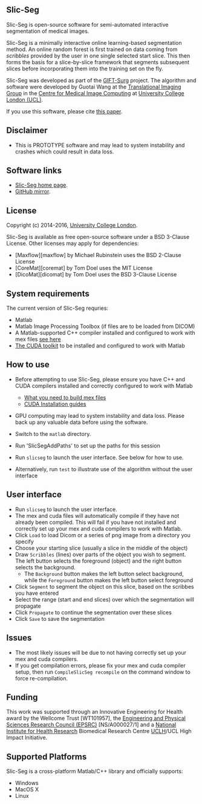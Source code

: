 Slic-Seg
--------

Slic-Seg is open-source software for semi-automated interactive segmentation of medical images.

Slic-Seg is a minimally interactive online learning-based segmentation method. An online random forest is first trained on data coming from *scribbles* provided by the user in one single selected start slice. This then forms the basis for a slice-by-slice framework that segments subsequent slices before incorporating them into the training set on the fly. 

Slic-Seg was developed as part of the [GIFT-Surg][giftsurg] project. The algorithm and software were developed by Guotai Wang at the [Translational Imaging Group][tig] in the [Centre for Medical Image Computing][cmic] at [University College London (UCL)][ucl].

If you use this software, please cite [this paper][citation]. 


Disclaimer
----------

 * This is PROTOTYPE software and may lead to system instability and crashes which could result in data loss.


Software links
--------------

 - [Slic-Seg home page][SlicSegHome].
 - [GitHub mirror][githubhome].

License
-----------

Copyright (c) 2014-2016, [University College London][ucl].

Slic-Seg is available as free open-source software under a BSD 3-Clause License.
Other licenses may apply for dependencies:
 - [Maxflow][maxflow] by Michael Rubinstein uses the BSD 2-Clause License
 - [CoreMat][coremat] by Tom Doel uses the MIT License
 - [DicoMat][dicomat] by Tom Doel uses the BSD 3-Clause License



System requirements
-------------------

The current version of Slic-Seg requries:
 * Matlab
 * Matlab Image Processing Toolbox (if files are to be loaded from DICOM)
 * A Matlab-supported C++ compiler installed and configured to work with mex files [see here](http://uk.mathworks.com/help/matlab/matlab_external/what-you-need-to-build-mex-files.html)
 * [The CUDA toolkit](https://developer.nvidia.com/cuda-toolkit) to be installed and configured to work with Matlab


How to use
------------

 * Before attempting to use Slic-Seg, please ensure you have C++ and CUDA compilers installed and correctly configured to work with Matlab
   * [What you need to build mex files](http://uk.mathworks.com/help/matlab/matlab_external/what-you-need-to-build-mex-files.html)
   * [CUDA Installation guides](http://docs.nvidia.com/cuda/index.html#installation-guides)

 * GPU computing may lead to system instability and data loss. Please back up any valuable data before using the software.
 
 * Switch to the `matlab` directory.
 
 * Run 'SlicSegAddPaths' to set up the paths for this session
 
 * Run `slicseg` to launch the user interface. See below for how to use.
 
 * Alternatively,  run `test` to illustrate use of the algorithm without the user interface
 
 
 User interface
 --------------
  * Run `slicseg` to launch the user interface.
  * The mex and cuda files will automatically compile if they have not already been compiled. This will fail if you have not installed and correctly set up your mex and cuda compilers to work with Matlab.
  * Click `Load` to load Dicom or a series of png image from a directory you specify
  * Choose your starting slice (usually a slice in the middle of the object)
  * Draw `Scribbles` (lines) over parts of the object you wish to segment. The left button selects the foreground (object) and the right button selects the background.
    * The `Background` button makes the left button select background, while the `Foreground` button makes the left button select foreground
  * Click `Segment` to segment the object on this slice, based on the scribbes you have entered
  * Select the range (start and end slices) over which the segmentation will propagate
  * Click `Propagate` to continue the segmentation over these slices
  * Click `Save` to save the segmentation
 
 
 Issues
 ------
 
  * The most likely issues will be due to not having correctly set up your mex and cuda compilers.
  * If you get compilation errors, please fix your mex and cuda compiler setup, then run `CompileSlicSeg recompile` on the command window to force re-compilation.
  
Funding
-------------

This work was supported through an Innovative Engineering for Health award by the Wellcome Trust [WT101957], the [Engineering and Physical Sciences Research Council (EPSRC)][epsrc] [NS/A000027/1] and a [National Institute for Health Research][nihr] Biomedical Research Centre [UCLH][uclh]/UCL High Impact Initiative.



Supported Platforms
-----------------------------

Slic-Seg is a cross-platform Matlab/C++ library and officially supports:

 - Windows
 - MacOS X
 - Linux

[tig]: http://cmictig.cs.ucl.ac.uk
[giftsurg]: http://www.gift-surg.ac.uk
[cmic]: http://cmic.cs.ucl.ac.uk
[ucl]: http://www.ucl.ac.uk
[nihr]: http://www.nihr.ac.uk/research
[uclh]: http://www.uclh.nhs.uk
[epsrc]: http://www.epsrc.ac.uk
[citation]: http://www.sciencedirect.com/science/article/pii/S1361841516300287
[SlicSegHome]: https://cmiclab.cs.ucl.ac.uk/GIFT-Surg/SlicSeg
[githubhome]: https://github.com/gift-surg/SlicSeg
